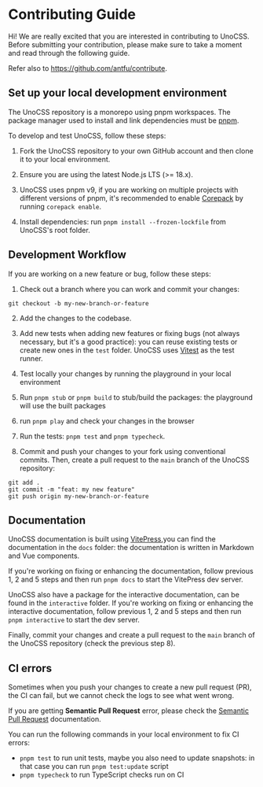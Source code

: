 # Contributing Guide

Hi! We are really excited that you are interested in contributing to UnoCSS. Before submitting your contribution, please make sure to take a moment and read through the following guide.

Refer also to https://github.com/antfu/contribute.

## Set up your local development environment

The UnoCSS repository is a monorepo using pnpm workspaces. The package manager used to install and link dependencies must be [pnpm](https://pnpm.io/).

To develop and test UnoCSS, follow these steps:

1. Fork the UnoCSS repository to your own GitHub account and then clone it to your local environment.

2. Ensure you are using the latest Node.js LTS (>= 18.x).

3. UnoCSS uses pnpm v9, if you are working on multiple projects with different versions of pnpm, it's recommended to enable [Corepack](https://github.com/nodejs/corepack) by running `corepack enable`.

4. Install dependencies: run `pnpm install --frozen-lockfile` from UnoCSS's root folder.

## Development Workflow

If you are working on a new feature or bug, follow these steps:

1. Check out a branch where you can work and commit your changes:

```shell
git checkout -b my-new-branch-or-feature
```

2. Add the changes to the codebase.

3. Add new tests when adding new features or fixing bugs (not always necessary, but it's a good practice): you can reuse existing tests or create new ones in the `test` folder. UnoCSS uses [Vitest](https://vitest.dev/) as the test runner.

4. Test locally your changes by running the playground in your local environment

5. Run `pnpm stub` or `pnpm build` to stub/build the packages: the playground will use the built packages

6. run `pnpm play` and check your changes in the browser

7. Run the tests: `pnpm test` and `pnpm typecheck`.

8. Commit and push your changes to your fork using conventional commits. Then, create a pull request to the `main` branch of the UnoCSS repository:

```shell
git add .
git commit -m "feat: my new feature"
git push origin my-new-branch-or-feature
```

## Documentation

UnoCSS documentation is built using [VitePress](https://vitepress.vuejs.org/),you can find the documentation in the `docs` folder: the documentation is written in Markdown and Vue components.

If you're working on fixing or enhancing the documentation, follow previous 1, 2 and 5 steps and then run `pnpm docs` to start the VitePress dev server.

UnoCSS also have a package for the interactive documentation, can be found in the `interactive` folder. If you're working on fixing or enhancing the interactive documentation, follow previous 1, 2 and 5 steps and then run `pnpm interactive` to start the dev server.

Finally, commit your changes and create a pull request to the `main` branch of the UnoCSS repository (check the previous step 8).

## CI errors

Sometimes when you push your changes to create a new pull request (PR), the CI can fail, but we cannot check the logs to see what went wrong.

If you are getting **Semantic Pull Request** error, please check the [Semantic Pull Request](https://www.conventionalcommits.org/en/v1.0.0/#summary) documentation.

You can run the following commands in your local environment to fix CI errors:

- `pnpm test` to run unit tests, maybe you also need to update snapshots: in that case you can run `pnpm test:update` script
- `pnpm typecheck` to run TypeScript checks run on CI

